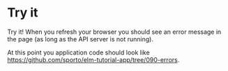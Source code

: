 # Try it

Try it! When you refresh your browser you should see an error message in the page (as long as the API server is not running).

At this point you application code should look like <https://github.com/sporto/elm-tutorial-app/tree/090-errors>.

